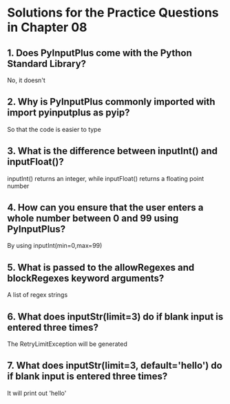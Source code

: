 # Solutions for the Practice Questions in Chapter 08

## 1. Does PyInputPlus come with the Python Standard Library?
No, it doesn't
## 2. Why is PyInputPlus commonly imported with import pyinputplus as pyip?
So that the code is easier to type
## 3. What is the difference between inputInt() and inputFloat()?
inputInt() returns an integer, while inputFloat() returns a floating point number
## 4. How can you ensure that the user enters a whole number between 0 and 99 using PyInputPlus?
By using inputInt(min=0,max=99)
## 5. What is passed to the allowRegexes and blockRegexes keyword arguments?
A list of regex strings
## 6. What does inputStr(limit=3) do if blank input is entered three times?
The RetryLimitException will be generated
## 7. What does inputStr(limit=3, default='hello') do if blank input is entered three times?
It will print out 'hello'